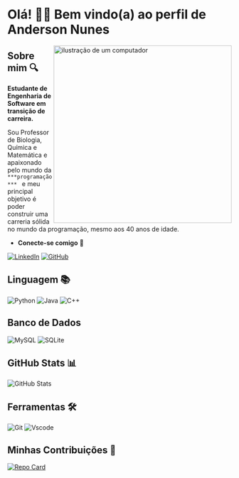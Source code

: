 # Olá! 👋👋 Bem vindo(a) ao perfil de Anderson Nunes 

<img src="https://raw.githubusercontent.com/MicaelliMedeiros/micaellimedeiros/master/image/computer-illustration.png" alt="ilustração de um computador" min-width="400px" max-width="400px" width="400px" align="right">

## Sobre mim 🔍
**Estudante de Engenharia de Software em transição de carreira.** 

Sou Professor de Biologia, Química e Matemática e apaixonado pelo mundo da
``
***programação*** 
``
e meu principal objetivo é poder construir uma carreria sólida no mundo da programação, mesmo aos 40 anos de idade. 

- **Conecte-se comigo** 🔌

[![LinkedIn](https://img.shields.io/badge/LinkedIn-0077B5?style=for-the-badge&logo=linkedin&logoColor=white)](https://www.linkedin.com/in/andersonasnunes/) 
[![GitHub](https://img.shields.io/badge/GitHub-100000?style=for-the-badge&logo=github&logoColor=white)](https://github.com/andersonasnunes) 


## Linguagem 📚
![Python](https://img.shields.io/badge/python-3670A0?style=for-the-badge&logo=python&logoColor=ffdd54)
![Java](https://img.shields.io/badge/java-%23ED8B00.svg?style=for-the-badge&logo=openjdk&logoColor=white)
![C++](https://img.shields.io/badge/C%2B%2B-00599C?style=for-the-badge&logo=c%2B%2B&logoColor=white)

## Banco de Dados 
![MySQL](https://img.shields.io/badge/MySQL-00000F?style=for-the-badge&logo=mysql&logoColor=white)
![SQLite](https://img.shields.io/badge/SQLite-000?style=for-the-badge&logo=sqlite&logoColor=07405E)


## GitHub Stats 📊
![GitHub Stats](https://github-readme-stats.vercel.app/api?username=ANDERSONASNUNES&theme=transparent&bg_color=000&border_color=30A3DC&show_icons=true&icon_color=30A3DC&title_color=E94D5F&text_color=ffff)

## Ferramentas 🛠️
![Git](https://img.shields.io/badge/GIT-E44C30?style=for-the-badge&logo=git&logoColor=white)
![Vscode](https://img.shields.io/badge/Vscode-007ACC?style=for-the-badge&logo=visual-studio-code&logoColor=white)

## Minhas Contribuições 🤝

[![Repo Card](https://github-readme-stats.vercel.app/api/pin/?username=andersonasnunes&repo=dio-lab-open-source&bg_color=000&border_color=000&show_icons=true&icon_color=95A5A6&title_color=fff&text_color=FFF)](https://github.com/andersonasnunes/dio-lab-open-source)
